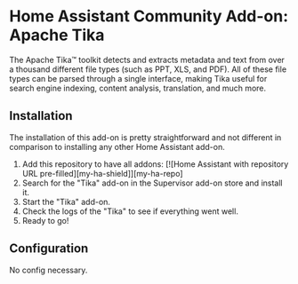 # Home Assistant Community Add-on: Apache Tika

The Apache Tika™ toolkit detects and extracts metadata and text from over a thousand different file types (such as PPT, XLS, and PDF). All of these file types can be parsed through a single interface, making Tika useful for search engine indexing, content analysis, translation, and much more. 

## Installation

The installation of this add-on is pretty straightforward and not different in
comparison to installing any other Home Assistant add-on.

1. Add this repository to have all addons:
   [![Home Assistant with repository URL pre-filled][my-ha-shield]][my-ha-repo]
1. Search for the "Tika" add-on in the Supervisor add-on store and install it.
1. Start the "Tika" add-on.
1. Check the logs of the "Tika" to see if everything went well.
1. Ready to go!

## Configuration

No config necessary.
